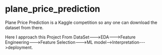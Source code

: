 # plane_price_prediction

Plane Price Prediction is a Kaggle competition so any one can download the dataset from there.

Here I approach this Project From DataSet--->EDA--->Feature Engineering--->Feature Selection--->ML model-->Interpretation--->deployment.
